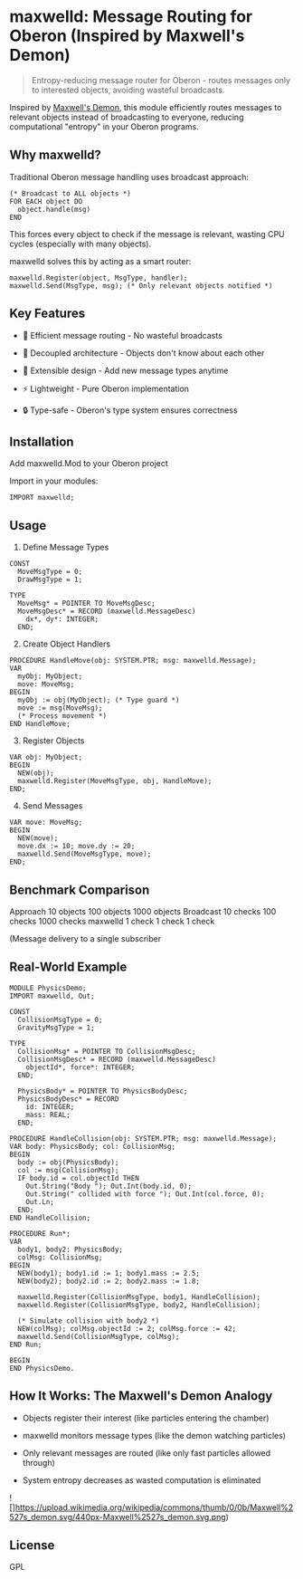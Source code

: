# maxwelld: Message Routing for Oberon (Inspired by Maxwell's Demon)

>Entropy-reducing message router for Oberon - routes messages only to interested objects, avoiding wasteful broadcasts.

Inspired by [Maxwell's Demon](https://en.wikipedia.org/wiki/Maxwell%2527s_demon), this module efficiently routes messages to relevant objects instead of broadcasting to everyone, reducing computational "entropy" in your Oberon programs.

## Why maxwelld?

Traditional Oberon message handling uses broadcast approach:

```
(* Broadcast to ALL objects *)
FOR EACH object DO
  object.handle(msg)
END
```

This forces every object to check if the message is relevant, wasting CPU cycles (especially with many objects).

maxwelld solves this by acting as a smart router:

```
maxwelld.Register(object, MsgType, handler);
maxwelld.Send(MsgType, msg); (* Only relevant objects notified *)
```

## Key Features

* 🚀 Efficient message routing - No wasteful broadcasts

* 🔗 Decoupled architecture - Objects don't know about each other

* 🧩 Extensible design - Add new message types anytime

*  ⚡️ Lightweight - Pure Oberon implementation

* 🔒 Type-safe - Oberon's type system ensures correctness


## Installation

Add maxwelld.Mod to your Oberon project

Import in your modules:

```
IMPORT maxwelld;
```

## Usage

1. Define Message Types

```
CONST
  MoveMsgType = 0;
  DrawMsgType = 1;

TYPE
  MoveMsg* = POINTER TO MoveMsgDesc;
  MoveMsgDesc* = RECORD (maxwelld.MessageDesc)
    dx*, dy*: INTEGER;
  END;
```

2. Create Object Handlers

```
PROCEDURE HandleMove(obj: SYSTEM.PTR; msg: maxwelld.Message);
VAR
  myObj: MyObject;
  move: MoveMsg;
BEGIN
  myObj := obj(MyObject); (* Type guard *)
  move := msg(MoveMsg);
  (* Process movement *)
END HandleMove;
```

3. Register Objects

```
VAR obj: MyObject;
BEGIN
  NEW(obj);
  maxwelld.Register(MoveMsgType, obj, HandleMove);
END;
```

4. Send Messages

```
VAR move: MoveMsg;
BEGIN
  NEW(move);
  move.dx := 10; move.dy := 20;
  maxwelld.Send(MoveMsgType, move);
END;
```

## Benchmark Comparison
Approach  10 objects  100 objects  1000 objects
Broadcast  10 checks  100 checks  1000 checks
maxwelld  1 check  1 check  1 check

(Message delivery to a single subscriber

## Real-World Example

```
MODULE PhysicsDemo;
IMPORT maxwelld, Out;

CONST
  CollisionMsgType = 0;
  GravityMsgType = 1;

TYPE
  CollisionMsg* = POINTER TO CollisionMsgDesc;
  CollisionMsgDesc* = RECORD (maxwelld.MessageDesc)
    objectId*, force*: INTEGER;
  END;

  PhysicsBody* = POINTER TO PhysicsBodyDesc;
  PhysicsBodyDesc* = RECORD
    id: INTEGER;
    mass: REAL;
  END;

PROCEDURE HandleCollision(obj: SYSTEM.PTR; msg: maxwelld.Message);
VAR body: PhysicsBody; col: CollisionMsg;
BEGIN
  body := obj(PhysicsBody);
  col := msg(CollisionMsg);
  IF body.id = col.objectId THEN
    Out.String("Body "); Out.Int(body.id, 0);
    Out.String(" collided with force "); Out.Int(col.force, 0);
    Out.Ln;
  END;
END HandleCollision;

PROCEDURE Run*;
VAR
  body1, body2: PhysicsBody;
  colMsg: CollisionMsg;
BEGIN
  NEW(body1); body1.id := 1; body1.mass := 2.5;
  NEW(body2); body2.id := 2; body2.mass := 1.8;

  maxwelld.Register(CollisionMsgType, body1, HandleCollision);
  maxwelld.Register(CollisionMsgType, body2, HandleCollision);

  (* Simulate collision with body2 *)
  NEW(colMsg); colMsg.objectId := 2; colMsg.force := 42;
  maxwelld.Send(CollisionMsgType, colMsg);
END Run;

BEGIN
END PhysicsDemo.
```

## How It Works: The Maxwell's Demon Analogy

* Objects register their interest (like particles entering the chamber)

* maxwelld monitors message types (like the demon watching particles)

* Only relevant messages are routed (like only fast particles allowed through)

* System entropy decreases as wasted computation is eliminated


![]https://upload.wikimedia.org/wikipedia/commons/thumb/0/0b/Maxwell%2527s_demon.svg/440px-Maxwell%2527s_demon.svg.png)

## License

GPL
